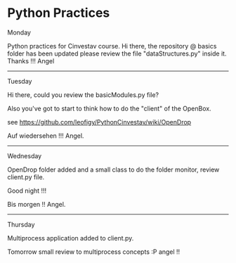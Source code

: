 Python Practices 
===============
Monday

Python practices for Cinvestav course. 
Hi there, the repository @ basics folder has been updated 
please review the file "dataStructures.py" inside it.
Thanks !!! Angel

--------------
Tuesday

Hi there, could you review the basicModules.py file? 

Also you've got to start to think how to do the "client" of the OpenBox. 

see https://github.com/leofigy/PythonCinvestav/wiki/OpenDrop

Auf wiedersehen !!! Angel. 

---------------
Wednesday

OpenDrop folder added and a small class to do the folder monitor,
review client.py file.

Good night !!!

Bis morgen !! Angel. 

--------------
Thursday

Multiprocess application added to client.py.

Tomorrow small review to multiprocess concepts :P angel !!
